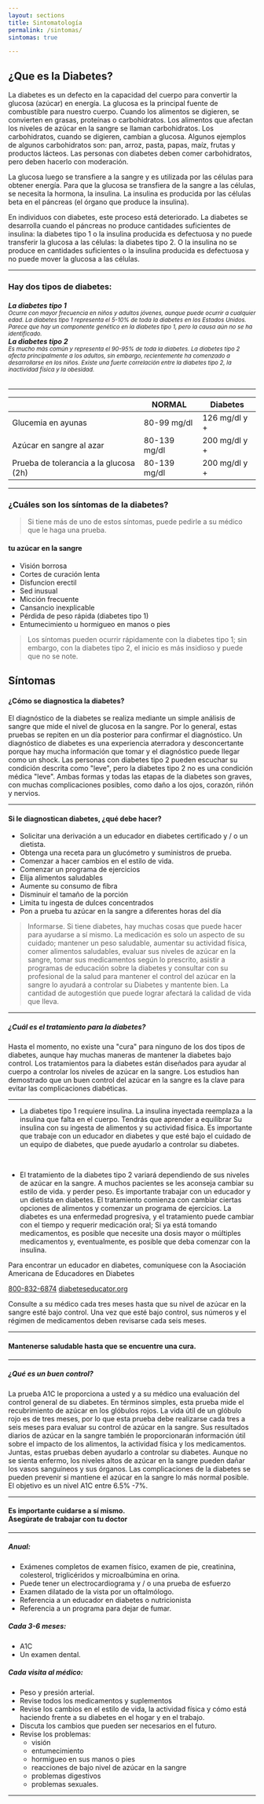 ```yaml
---
layout: sections
title: Sintomatología
permalink: /sintomas/
sintomas: true

---
```


## ¿Que es la Diabetes?

La diabetes es un defecto en la capacidad del cuerpo para convertir la glucosa (azúcar) en energía. La glucosa es la principal fuente de combustible para nuestro cuerpo. Cuando los alimentos se digieren, se convierten en grasas, proteínas o carbohidratos. Los alimentos que afectan los niveles de azúcar en la sangre se llaman carbohidratos. Los carbohidratos, cuando se digieren, cambian a glucosa. Algunos ejemplos de algunos carbohidratos son: pan, arroz, pasta, papas, maíz, frutas y productos lácteos. Las personas con diabetes deben comer carbohidratos, pero deben hacerlo con moderación.

La glucosa luego se transfiere a la sangre y es utilizada por las células para obtener energía. Para que la glucosa se transfiera de la sangre a las células, se necesita la hormona, la insulina. La insulina es producida por las células beta en el páncreas (el órgano que produce la insulina).

En individuos con diabetes, este proceso está deteriorado. La diabetes se desarrolla cuando el páncreas no produce cantidades suficientes de insulina: la diabetes tipo 1 o la insulina producida es defectuosa y no puede transferir la glucosa a las células: la diabetes tipo 2. O la insulina no se produce en cantidades suficientes o la insulina producida es defectuosa y no puede mover la glucosa a las células.

***

### Hay dos tipos de diabetes:


<h6><b>La diabetes tipo 1</b><br><small>Ocurre con mayor frecuencia en niños y adultos jóvenes, aunque puede ocurrir a cualquier edad. La diabetes tipo 1 representa el 5-10% de toda la diabetes en los Estados Unidos. Parece que hay un componente genético en la diabetes tipo 1, pero la causa aún no se ha identificado.</small><br>
<b>La diabetes tipo 2</b><br><small>Es mucho más común y representa el 90-95% de toda la diabetes. La diabetes tipo 2 afecta principalmente a los adultos, sin embargo, recientemente ha comenzado a desarrollarse en los niños. Existe una fuerte correlación entre la diabetes tipo 2, la inactividad física y la obesidad.</small></h6>

***

|                                          | NORMAL        | Diabetes         |
| ---------------------------------------- | ------------- | ---------------- |
| Glucemia en ayunas                       | 80-99 mg/dl   | 126 mg/dl y +    |
| Azúcar en sangre al azar                 | 80-139 mg/dl  | 200 mg/dl y +    |
| Prueba de tolerancia a la glucosa (2h)   | 80-139 mg/dl  | 200 mg/dl y +    |


***

### ¿Cuáles son los síntomas de la diabetes?

> Si tiene más de uno de estos síntomas, puede pedirle a su médico que le haga una prueba.

#### tu azúcar en la sangre

- Visión borrosa
- Cortes de curación lenta
- Disfuncion erectil
- Sed inusual
- Micción frecuente
- Cansancio inexplicable
- Pérdida de peso rápida (diabetes tipo 1)
- Entumecimiento u hormigueo en manos o pies

> Los síntomas pueden ocurrir rápidamente con la diabetes tipo 1; sin embargo, con la diabetes tipo 2, el inicio es más insidioso y puede que no se note.

## Síntomas

#### ¿Cómo se diagnostica la diabetes?

El diagnóstico de la diabetes se realiza mediante un simple análisis de sangre que mide el nivel de glucosa en la sangre.
Por lo general, estas pruebas se repiten en un día posterior para confirmar el diagnóstico.
Un diagnóstico de diabetes es una experiencia aterradora y desconcertante porque hay mucha información que tomar
y el diagnóstico puede llegar como un shock.
Las personas con diabetes tipo 2 pueden escuchar su condición descrita como "leve", pero la diabetes tipo 2 no es una condición médica "leve". Ambas formas y todas las etapas de la diabetes son graves, con muchas complicaciones posibles, como daño a los ojos, corazón, riñón y nervios.

***

#### Si le diagnostican diabetes, ¿qué debe hacer?

- Solicitar una derivación a un educador en diabetes certificado y / o un dietista.
- Obtenga una receta para un glucómetro y suministros de prueba.
- Comenzar a hacer cambios en el estilo de vida.
- Comenzar un programa de ejercicios
- Elija alimentos saludables
- Aumente su consumo de fibra
- Disminuir el tamaño de la porción
- Limita tu ingesta de dulces concentrados
- Pon a prueba tu azúcar en la sangre a diferentes horas del día


> Informarse. Si tiene diabetes, hay muchas cosas que puede hacer para ayudarse a sí mismo. La medicación es solo un aspecto de su cuidado; mantener un peso saludable, aumentar su actividad física, comer alimentos saludables, evaluar sus niveles de azúcar en la sangre, tomar sus medicamentos según lo prescrito, asistir a programas de educación sobre la diabetes y consultar con su profesional de la salud para mantener el control del azúcar en la sangre lo ayudará a controlar su Diabetes y mantente bien. La cantidad de autogestión que puede lograr afectará la calidad de vida que lleva.

***

##### ¿Cuál es el tratamiento para la diabetes?

Hasta el momento, no existe una "cura" para ninguno de los dos tipos de diabetes, aunque hay muchas maneras de mantener la diabetes bajo control. Los tratamientos para la diabetes están diseñados para ayudar al cuerpo a controlar los niveles de azúcar en la sangre. Los estudios han demostrado que un buen control del azúcar en la sangre es la clave para evitar las complicaciones diabéticas.

***

- La diabetes tipo 1 requiere insulina. La insulina inyectada reemplaza a la insulina que falta en el cuerpo. Tendrás que aprender a equilibrar
Su insulina con su ingesta de alimentos y su actividad física. Es importante que trabaje con un educador en diabetes y que esté
bajo el cuidado de un equipo de diabetes, que puede ayudarlo a controlar su diabetes.

<br>

- El tratamiento de la diabetes tipo 2 variará dependiendo de sus niveles de azúcar en la sangre. A muchos pacientes se les aconseja cambiar su estilo de vida.
y perder peso. Es importante trabajar con un educador y un dietista en diabetes. El tratamiento comienza con cambiar ciertas opciones de alimentos y comenzar un programa de ejercicios. La diabetes es una enfermedad progresiva, y el tratamiento puede cambiar con el tiempo y requerir medicación oral; Si ya está tomando medicamentos, es posible que necesite una dosis mayor o múltiples medicamentos y, eventualmente, es posible que deba comenzar con la insulina.

Para encontrar un educador en diabetes, comuníquese con la Asociación Americana de Educadores en Diabetes

[ <span class="icon-phone"></span> 800-832-6874](telf:800-832-6874 "Llamar")  [<span class="icon-domain"></span> diabeteseducator.org](www.diabeteseducator.org "enlace externo")


Consulte a su médico cada tres meses hasta que su nivel de azúcar en la sangre esté bajo control. Una vez que esté bajo control, sus números y el régimen de medicamentos deben revisarse cada seis meses.

***

<h4 class="section-title">Mantenerse saludable hasta que se encuentre una cura.</h4>

***

##### ¿Qué es un buen control?

La prueba A1C le proporciona a usted y a su médico una evaluación del control general de su diabetes. En términos simples, esta prueba mide el recubrimiento de azúcar en los glóbulos rojos. La vida útil de un glóbulo rojo es de tres meses, por lo que esta prueba debe realizarse cada tres a seis meses para evaluar su control de azúcar en la sangre. Sus resultados diarios de azúcar en la sangre también le proporcionarán información útil sobre el impacto de los alimentos, la actividad física y los medicamentos. Juntas, estas pruebas deben ayudarlo a controlar su diabetes.
Aunque no se sienta enfermo, los niveles altos de azúcar en la sangre pueden dañar los vasos sanguíneos y sus órganos. Las complicaciones de la diabetes se pueden prevenir si mantiene el azúcar en la sangre lo más normal posible. El objetivo es un nivel A1C entre 6.5% -7%.

***

<h4 class="section-title">Es importante cuidarse a sí mismo.<br>Asegúrate de trabajar con tu doctor</h4>

***

##### Anual:

- Exámenes completos de examen físico, examen de pie, creatinina, colesterol, triglicéridos y microalbúmina en orina.
- Puede tener un electrocardiograma y / o una prueba de esfuerzo
- Examen dilatado de la vista por un oftalmólogo.
- Referencia a un educador en diabetes o nutricionista
- Referencia a un programa para dejar de fumar.


##### Cada 3-6 meses:

- A1C
- Un examen dental.


##### Cada visita al médico:

- Peso y presión arterial.
- Revise todos los medicamentos y suplementos
- Revise los cambios en el estilo de vida, la actividad física y cómo está haciendo frente a su diabetes en el hogar y en el trabajo.
- Discuta los cambios que pueden ser necesarios en el futuro.
- Revise los problemas:
	- visión
	- entumecimiento
	- hormigueo en sus manos o pies
	- reacciones de bajo nivel de azúcar en la sangre
	- problemas digestivos
	- problemas sexuales.


***

